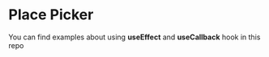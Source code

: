 # Place Picker

You can find examples about using **useEffect** and **useCallback** hook in this repo
